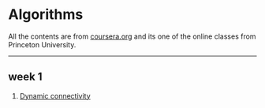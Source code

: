# Algorithms

All the contents are from [coursera.org](https://www.coursera.org) and its one of the online classes from Princeton University.

---

## week 1

1. [Dynamic connectivity](./week1/dynamic_connectivity.md)


